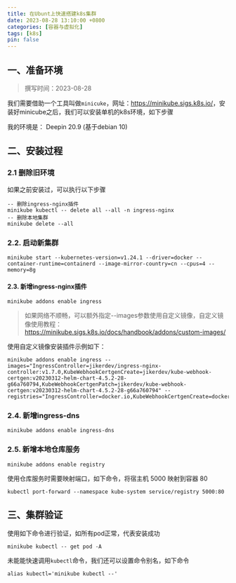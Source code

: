 ```yaml
---
title: 在Ubunt上快速搭建k8s集群
date: 2023-08-28 13:10:00 +0800
categories: [容器与虚拟化]
tags: [k8s]
pin: false
---
```


## 一、准备环境

> 撰写时间：2023-08-28

我们需要借助一个工具叫做`minicuke`，网址：<https://minikube.sigs.k8s.io/>，安装好minicube之后，我们可以安装单机的k8s环境，如下步骤

我的环境是： Deepin 20.9 (基于debian 10)

## 二、安装过程

### 2.1 删除旧环境

如果之前安装过，可以执行以下步骤

```shell
-- 删除ingress-nginx插件
minikube kubectl -- delete all --all -n ingress-nginx
-- 删除本地集群
minikube delete --all
```

### 2.2. 启动新集群

```shell
minikube start --kubernetes-version=v1.24.1 --driver=docker --container-runtime=containerd --image-mirror-country=cn --cpus=4 --memory=8g
```

#### 2.3. 新增ingress-nginx插件

```shell
minikube addons enable ingress
```

> 如果网络不顺畅，可以额外指定--images参数使用自定义镜像，自定义镜像使用教程：https://minikube.sigs.k8s.io/docs/handbook/addons/custom-images/

使用自定义镜像安装插件示例如下：

```shell
minikube addons enable ingress --images="IngressController=jikerdev/ingress-nginx-controller:v1.7.0,KubeWebhookCertgenCreate=jikerdev/kube-webhook-certgen:v20230312-helm-chart-4.5.2-28-g66a760794,KubeWebhookCertgenPatch=jikerdev/kube-webhook-certgen:v20230312-helm-chart-4.5.2-28-g66a760794" --registries="IngressController=docker.io,KubeWebhookCertgenCreate=docker.io,KubeWebhookCertgenPatch=docker.io"
````


### 2.4. 新增ingress-dns

```shell
minikube addons enable ingress-dns
```

### 2.5. 新增本地仓库服务

```shell
minikube addons enable registry
```

使用仓库服务时需要映射端口，如下命令，将宿主机 5000 映射到容器 80

```
kubectl port-forward --namespace kube-system service/registry 5000:80
```

## 三、集群验证

使用如下命令进行验证，如所有pod正常，代表安装成功

```shell
minikube kubectl -- get pod -A
```

未能能快速调用`kubectl`命令，我们还可以设置命令别名，如下命令

```shell
alias kubectl='minikube kubectl --'
```



